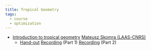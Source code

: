 ```yaml
---
title: Tropical Geometry
tags:
  - course
  - optimization
---
```

 - [Introduction to tropical geometry](https://drive.google.com/file/d/1XOqjtNvNWxntMs9MDchZZKmBkPY8Tvb6/view?usp=sharing)      [Mateusz Skomra (LAAS-CNRS)](https://homepages.laas.fr/mskomra/)
	 - [Hand-out](https://drive.google.com/file/d/1yAnOPlLlnOHmopz_xwbwtERjJ4TRfvE1/view?usp=sharing)  [Recording](https://youtu.be/k31WQzQZPdQ) (Part 1)  [Recording](https://youtu.be/EBYKAcmhWTM) (Part 2)
	 